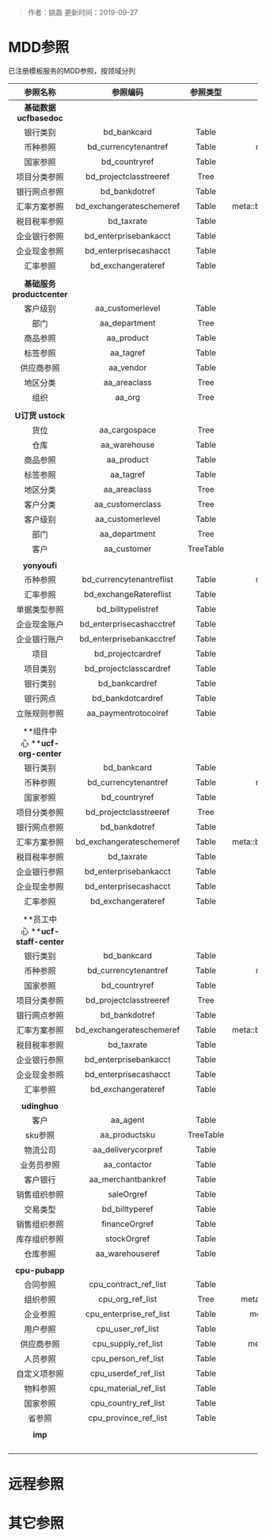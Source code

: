 > 作者：姚磊
> 更新时间：2019-09-27


<a name="r9u3i"></a>
# MDD参照
已注册模板服务的MDD参照，按领域分列

| **参照名称** | **参照编码** | **参照类型** | **说明** |
| :---: | :---: | :---: | :---: |
| **基础数据 ucfbasedoc** |  |  |  |
| 银行类别 | bd_bankcard | Table | meta::bd.bank.BankVO |
| 币种参照 | bd_currencytenantref | Table | meta::bd.currencytenant.CurrencyTenantVO |
| 国家参照 | bd_countryref | Table | meta::bd.country.CountryVO |
| 项目分类参照 | bd_projectclasstreeref | Tree | meta::bd.project.ProjectClassVO |
| 银行网点参照 | bd_bankdotref | Table | meta::bd.bank.BankDotVO |
| 汇率方案参照 | bd_exchangerateschemeref | Table | meta::bd.exchangeratescheme.ExchangeRateSchemeVO |
| 税目税率参照 | bd_taxrate | Table | meta::bd.taxrate.TaxRateVO |
| 企业银行参照 | bd_enterprisebankacct | Table | meta::bd.enterprise.OrgFinBankacctVO |
| 企业现金参照 | bd_enterprisecashacct | Table | meta::bd.enterprise.OrgFinCashacctVO |
| 汇率参照 | bd_exchangerateref | Table | meta::bd.exchangeRate.ExchangeRateVO |
|  |  |  |  |
| **基础服务 productcenter** |  |  |  |
| 客户级别 | aa_customerlevel | Table | meta::aa.customer.CusLevel |
| 部门 | aa_department | Tree | meta::aa.dept.Department |
| 商品参照 | aa_product | Table | meta::pc.product.Product |
| 标签参照 | aa_tagref | Table | meta::aa.product.Tag |
| 供应商参照 | aa_vendor | Table | meta::aa.vendor.Vendor |
| 地区分类 | aa_areaclass | Tree | meta::aa.area.AreaClass |
| 组织 | aa_org | Tree | meta::aa.org.Org |
|  |  |  |  |
| **U订货 ustock** |  |  |  |
| 货位 | aa_cargospace | Tree | meta::aa.cargospace.CargoSpace |
| 仓库 | aa_warehouse | Table | meta::aa.warehouse.Warehouse |
| 商品参照 | aa_product | Table | meta::aa.product.Product |
| 标签参照 | aa_tagref | Table | meta::aa.product.Tag |
| 地区分类 | aa_areaclass | Tree | meta::aa.area.AreaClass |
| 客户分类 | aa_customerclass | Tree | meta::aa.customer.CusClass |
| 客户级别 | aa_customerlevel | Table | meta::aa.customer.CusLevel |
| 部门 | aa_department | Tree | meta::aa.dept.Department |
| 客户 | aa_customer | TreeTable | meta::aa.customer.Customer |
|  |  |  |  |
| **yonyoufi** |  |  |  |
| 币种参照 | bd_currencytenantreflist | Table | meta::bd.currencytenant.CurrencyTenantVO |
| 汇率参照 | bd_exchangeRatereflist | Table | meta::bd.exchangeRate.ExchangeRateV |
| 单据类型参照 | bd_billtypelistref | Table | meta::bd.bill.BillTypeVO |
| 企业现金账户 | bd_enterprisecashacctref | Table | meta::bd.enterprise.OrgFinCashacctVO |
| 企业银行账户 | bd_enterprisebankacctref | Table | meta::bd.enterprise.OrgFinBankacctVO |
| 项目 | bd_projectcardref | Table | meta::bd.project.ProjectVO |
| 项目类别 | bd_projectclasscardref | Table | meta::bd.project.ProjectClassVO |
| 银行类别 | bd_bankcardref | Table | meta::bd.bank.BankVO |
| 银行网点 | bd_bankdotcardref | Table | bd.bank.BankDotVO |
| 立账规则参照 | aa_paymentrotocolref | Table | aa.paymentrotocol.PaymentRotocol |
|  |  |  |  |
| **组件中心 ****ucf-org-center** |  |  |  |
| 银行类别 | bd_bankcard | Table | meta::bd.bank.BankVO |
| 币种参照 | bd_currencytenantref | Table | meta::bd.currencytenant.CurrencyTenantVO |
| 国家参照 | bd_countryref | Table | meta::bd.country.CountryVO |
| 项目分类参照 | bd_projectclasstreeref | Tree | meta::bd.project.ProjectClassVO |
| 银行网点参照 | bd_bankdotref | Table | meta:: bd.bank.BankDotVO |
| 汇率方案参照 | bd_exchangerateschemeref | Table | meta::bd.exchangeratescheme.ExchangeRateSchemeVO |
| 税目税率参照 | bd_taxrate | Table | meta::bd.taxrate.TaxRateVO |
| 企业银行参照 | bd_enterprisebankacct | Table | meta::bd.enterprise.OrgFinBankacctVO |
| 企业现金参照 | bd_enterprisecashacct | Table | meta::bd.enterprise.OrgFinCashacctVO |
| 汇率参照 | bd_exchangerateref | Table | meta::bd.exchangeRate.ExchangeRateVO |
|  |  |  |  |
| **员工中心 ****ucf-staff-center** |  |  |  |
| 银行类别 | bd_bankcard | Table | meta::bd.bank.BankVO |
| 币种参照 | bd_currencytenantref | Table | meta::bd.currencytenant.CurrencyTenantVO |
| 国家参照 | bd_countryref | Table | meta::bd.country.CountryVO |
| 项目分类参照 | bd_projectclasstreeref | Tree | meta::bd.project.ProjectClassVO |
| 银行网点参照 | bd_bankdotref | Table | meta::bd.bank.BankDotVO |
| 汇率方案参照 | bd_exchangerateschemeref | Table | meta::bd.exchangeratescheme.ExchangeRateSchemeVO |
| 税目税率参照 | bd_taxrate | Table | meta::bd.taxrate.TaxRateVO |
| 企业银行参照 | bd_enterprisebankacct | Table | meta::bd.enterprise.OrgFinBankacctVO |
| 企业现金参照 | bd_enterprisecashacct | Table | meta::bd.enterprise.OrgFinCashacctVO |
| 汇率参照 | bd_exchangerateref | Table | meta::bd.exchangeRate.ExchangeRateVO |
|  |  |  |  |
| **udinghuo** |  |  |  |
| 客户 | aa_agent | Table | meta::aa.agent.AgentRelation |
| sku参照 | aa_productsku | TreeTable | meta::aa.product.Product |
| 物流公司 | aa_deliverycorpref | Table | meta::aa.deliverycorp.Deliverycorp |
| 业务员参照 | aa_contactor | Table | meta::aa.contactor.Contactor |
| 客户银行 | aa_merchantbankref | Table | meta::aa.merchant.AgentFinancial |
| 销售组织参照 | saleOrgref | Table | meta::aa.org.SalesOrg |
| 交易类型 | bd_billtyperef | Table | meta::bd.bill.TransType |
| 销售组织参照 | financeOrgref | Table | meta::aa.org.FinanceOrg |
| 库存组织参照 | stockOrgref | Table | meta::aa.org.InventoryOrg |
| 仓库参照 | aa_warehouseref | Table | meta::aa.warehouse.Warehouse |
|  |  |  |  |
| **cpu-pubapp** |  |  |  |
| 合同参照 | cpu_contract_ref_list | Table | meta::cpu-contract.contract.ContractVO |
| 组织参照 | cpu_org_ref_list | Tree | meta::cpu-basedoc.organization.OrganizationPOJO |
| 企业参照 | cpu_enterprise_ref_list | Table | meta::cpu-privilege.enterprise.EnterprisePOJO |
| 用户参照 | cpu_user_ref_list | Table | meta::cpu-privilege.user.MgrUser |
| 供应商参照 | cpu_supply_ref_list | Table | meta::cpu-basedoc.supplydoc.SupplyDocPOJO |
| 人员参照 | cpu_person_ref_list | Table | meta::cpu-basedoc.person.PersonPOJO |
| 自定义项参照 | cpu_userdef_ref_list | Table | meta::cpu-basedoc.userdef.UserDefineVO |
| 物料参照 | cpu_material_ref_list | Table | meta::cpu-material.material.Material |
| 国家参照 | cpu_country_ref_list | Table | meta::cpu-basedoc.country.Country |
| 省参照 | cpu_province_ref_list | Table | meta::cpu-basedoc.province.Province |
|  |  |  |  |
| **imp** |  |  |  |
|  |  |  |  |
|  |  |  |  |
|  |  |  |  |
|  |  |  |  |


<a name="PXn6V"></a>
# 远程参照

<a name="aTKNR"></a>
# 其它参照